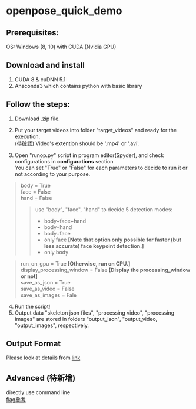 # openpose_quick_demo

## Prerequisites: 
OS: Windows (8, 10) with CUDA (Nvidia GPU)

## Download and install
1. CUDA 8 & cuDNN 5.1<br/>
2. Anaconda3 which contains python with basic library <br/>

## Follow the steps:
1. Download .zip file.<br/>
2. Put your target videos into folder "target_videos" and ready for the execution.<br/>
(待確認) Video's extention should be '.mp4' or '.avi'.<br/>

3. Open "runop.py" script in program editor(Spyder), and check configurations in **configurations** section<br/>
You can set "True" or "False" for each parameters to decide to run it or not according to your purpose.
> body = True<br/>
> face = False<br/>
> hand = False<br/>
>> use "body", "face", "hand" to decide 5 detection modes:
>>- body+face+hand
>>- body+hand
>>- body+face
>>- only face   **[Note that option only possible for faster (but less accurate) face keypoint detection.]**<br/>
>>- only body

> run_on_gpu = True   **[Otherwise, run on CPU.]**<br/>
> display_processing_window = False   **[Display the processing_window or not]**<br/>
> save_as_json = True<br/>
> save_as_video = False<br/>
> save_as_images = Fale<br/>

4. Run the script!<br/>
5. Output data "skeleton json files", "processing video", "processing images" are stored in folders "output_json", "output_video, "output_images", respectively.


## Output Format
Please look at details from [link](https://github.com/CMU-Perceptual-Computing-Lab/openpose/blob/master/doc/output.md)

## Advanced (待新增)
directly use command line <br/>
[flag參考](https://github.com/CMU-Perceptual-Computing-Lab/openpose/blob/master/doc/demo_overview.md)
